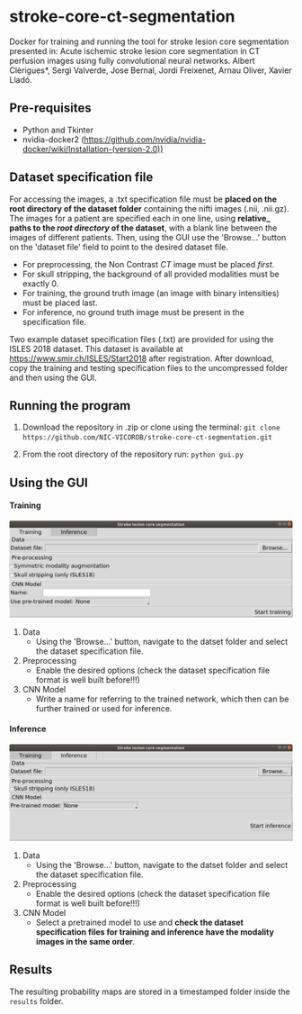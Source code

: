 # stroke-core-ct-segmentation
Docker for training and running the tool for stroke lesion core segmentation presented in:
Acute ischemic stroke lesion core segmentation in CT perfusion images using fully convolutional neural networks. 
Albert Clèrigues*, Sergi Valverde, Jose Bernal, Jordi Freixenet, Arnau Oliver, Xavier Lladó. 

## Pre-requisites
- Python and Tkinter
- nvidia-docker2 (https://github.com/nvidia/nvidia-docker/wiki/Installation-(version-2.0))

## Dataset specification file
For accessing the images, a .txt specification file must be **placed on the root directory of the dataset folder** containing the nifti images (.nii, .nii.gz). The images for a patient are specified each in one line, using **relative_ paths to the _root directory_ of the dataset**, with a blank line between the images of different patients. Then, using the GUI use the 'Browse...' button on the 'dataset file' field to point to the desired dataset file.
* For preprocessing, the Non Contrast _CT_ image must be placed _first_. 
* For skull stripping, the background of all provided modalities must be exactly 0.
* For training, the ground truth image (an image with binary intensities) must be placed last. 
* For inference, no ground truth image must be present in the specification file.

Two example dataset specification files (.txt) are provided for using the ISLES 2018 dataset. This dataset is available at https://www.smir.ch/ISLES/Start2018 after registration. After download, copy the training and testing specification files to the uncompressed folder and then using the GUI.

## Running the program
1. Download the repository in .zip or clone using the terminal:
`git clone https://github.com/NIC-VICOROB/stroke-core-ct-segmentation.git`

2. From the root directory of the repository run:
`python gui.py`

## Using the GUI

#### Training

![Training GUI](storage/readme_images/training.png?raw=true "Training GUI")

1. Data
    - Using the 'Browse...' button, navigate to the datset folder and select the dataset specification file.
2. Preprocessing
    - Enable the desired options (check the dataset specification file format is well built before!!!)
3. CNN Model
    - Write a name for referring to the trained network, which then can be further trained or used for inference.

#### Inference

![Inference GUI](storage/readme_images/inference.png?raw=true "Inference GUI")

1. Data
    - Using the 'Browse...' button, navigate to the datset folder and select the dataset specification file.
2. Preprocessing
    - Enable the desired options (check the dataset specification file format is well built before!!!)
3. CNN Model
    - Select a pretrained model to use and **check the dataset specification files for training and inference have the modality images in the same order**.

 ## Results
 The resulting probability maps are stored in a timestamped folder inside the `results` folder.